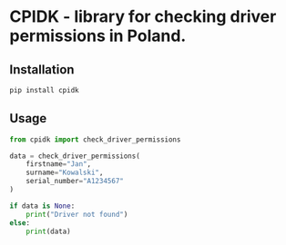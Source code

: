 # CPIDK - library for checking driver permissions in Poland.

## Installation
```bash
pip install cpidk
```

## Usage
```python
from cpidk import check_driver_permissions

data = check_driver_permissions(
    firstname="Jan",
    surname="Kowalski",
    serial_number="A1234567"
)

if data is None:
    print("Driver not found")
else:
    print(data)
```